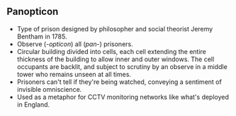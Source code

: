 Panopticon
----------

* Type of prison designed by philosopher and social theorist Jeremy Bentham in 1785.
* Observe (_-opticon_) all (_pan-_) prisoners.
* Circular building divided into cells, each cell extending the entire thickness of the building to allow inner and outer windows. The cell occupants are backlit, and subject to scrutiny by an observe in a middle tower who remains unseen at all times.
* Prisoners can't tell if they're being watched, conveying a sentiment of invisible omniscience.
* Used as a metaphor for CCTV monitoring networks like what's deployed in England.
